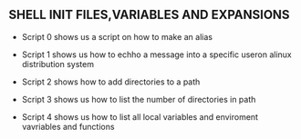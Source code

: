 ## SHELL INIT FILES,VARIABLES AND EXPANSIONS

* Script 0 shows us a script on how to make an alias

* Script 1 shows us how to echho a message into a specific useron alinux distribution system

* Script 2 shows how to add directories to a path

* Script 3 shows us how to list the number of directories in path

* Script 4 shows us how to list all local variables and enviroment vavriables and functions  
